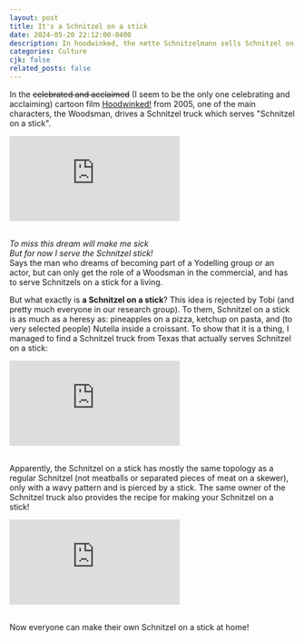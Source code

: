 ```yaml
---
layout: post
title: It's a Schnitzel on a stick
date: 2024-05-20 22:12:00-0400
description: In hoodwinked, the nette Schnitzelmann sells Schnitzel on a stick. Is it a legitimate form of Schnitzel?
categories: Culture
cjk: false
related_posts: false
---
```


In the ~~celebrated and acclaimed~~ (I seem to be the only one celebrating and acclaiming) cartoon film [Hoodwinked!](https://www.imdb.com/title/tt0443536/?ref_=ext_shr_lnk) from 2005, one of the main characters, the Woodsman, drives a Schnitzel truck which serves "Schnitzel on a stick".

<div class="row mt-3">
  <div class="col-sm mt-3 mt-md-0">
  <div class="embed-responsive embed-responsive-16by9">
  <iframe class="embed-responsive-item w-100" src="https://www.youtube.com/embed/tlhaqz7zfJo?si=zinIAO_TM3UDiP3S" title="YouTube video player" frameborder="0" allow="accelerometer; autoplay; clipboard-write; encrypted-media; gyroscope; picture-in-picture; web-share" referrerpolicy="strict-origin-when-cross-origin" allowfullscreen> 
  </iframe>
  </div>
  </div>
</div>
<br />

*To miss this dream will make me sick*  
*But for now I serve the Schnitzel stick!*  
Says the man who dreams of becoming part of a Yodelling group or an actor, but can only get the role of a Woodsman in the commercial, and has to serve Schnitzels on a stick for a living.

But what exactly is **a Schnitzel on a stick**? This idea is rejected by Tobi (and pretty much everyone in our research group). To them, Schnitzel on a stick is as much as a heresy as: pineapples on a pizza, ketchup on pasta, and (to very selected people) Nutella inside a croissant. To show that it is a thing, I managed to find a Schnitzel truck from Texas that actually serves Schnitzel on a stick:

<div class="row mt-3">
  <div class="col-sm mt-3 mt-md-0">
  <div class="embed-responsive embed-responsive-16by9">
  <iframe class="embed-responsive-item w-100" src="https://www.youtube.com/embed/IRqj69KK6MY?si=Jyg_kX7SWmkAnNJZ" title="YouTube video player" frameborder="0" allow="accelerometer; autoplay; clipboard-write; encrypted-media; gyroscope; picture-in-picture; web-share" referrerpolicy="strict-origin-when-cross-origin" allowfullscreen> 
  </iframe>
  </div>
  </div>
</div>
<br />

Apparently, the Schnitzel on a stick has mostly the same topology as a regular Schnitzel (not meatballs or separated pieces of meat on a skewer), only with a wavy pattern and is pierced by a stick.
The same owner of the Schnitzel truck also provides the recipe for making your Schnitzel on a stick!

<div class="row mt-3">
  <div class="col-sm mt-3 mt-md-0">
  <div class="embed-responsive embed-responsive-16by9">
  <iframe class="embed-responsive-item w-100" src="https://www.youtube.com/embed/j5HowM2CWhU?si=JmpkBWaGfPuPFq2m" title="YouTube video player" frameborder="0" allow="accelerometer; autoplay; clipboard-write; encrypted-media; gyroscope; picture-in-picture; web-share" referrerpolicy="strict-origin-when-cross-origin" allowfullscreen> 
  </iframe>
  </div>
  </div>
</div>
<br />

Now everyone can make their own Schnitzel on a stick at home!

